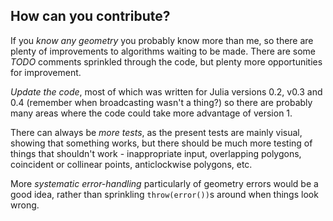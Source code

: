 ## How can you contribute?

If you _know any geometry_ you probably know more than me,
so there are plenty of improvements to algorithms waiting to
be made. There are some _TODO_ comments sprinkled through
the code, but plenty more opportunities for improvement.

_Update the code_, most of which was written for Julia
versions 0.2, v0.3 and 0.4 (remember when broadcasting
wasn't a thing?) so there are probably many areas where the
code could take more advantage of version 1.

There can always be _more tests_, as the present tests are
mainly visual, showing that something works, but there
should be much more testing of things that shouldn't work -
inappropriate input, overlapping polygons, coincident or
collinear points, anticlockwise polygons, etc.

More _systematic error-handling_ particularly of geometry
errors would be a good idea, rather than sprinkling
`throw(error())`s around when things look wrong.

